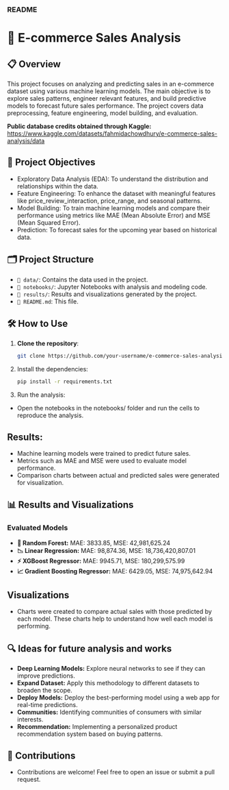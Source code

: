 
### README

# 🛒 E-commerce Sales Analysis

## 📋 Overview
This project focuses on analyzing and predicting sales in an e-commerce dataset using various machine learning models. The main objective is to explore sales patterns, engineer relevant features, and build predictive models to forecast future sales performance. The project covers data preprocessing, feature engineering, model building, and evaluation.

**Public database credits obtained through Kaggle:** https://www.kaggle.com/datasets/fahmidachowdhury/e-commerce-sales-analysis/data



## 🚀 Project Objectives
+ Exploratory Data Analysis (EDA): To understand the distribution and relationships within the data.
+ Feature Engineering: To enhance the dataset with meaningful features like price_review_interaction, price_range, and seasonal patterns.
+ Model Building: To train machine learning models and compare their performance using metrics like MAE (Mean Absolute Error) and MSE (Mean Squared Error).
+ Prediction: To forecast sales for the upcoming year based on historical data.



## 🗂️ Project Structure

- `📁 data/`: Contains the data used in the project.
- `📁 notebooks/`: Jupyter Notebooks with analysis and modeling code.
- `📁 results/`: Results and visualizations generated by the project.
- `📄 README.md`: This file.

## 🛠️ How to Use

1. **Clone the repository**:
   ```bash
   git clone https://github.com/your-username/e-commerce-sales-analysis.git

2. Install the dependencies:
   ```bash
   pip install -r requirements.txt

 3. Run the analysis:
+ Open the notebooks in the notebooks/ folder and run the cells to reproduce the analysis.

## Results:

+ Machine learning models were trained to predict future sales.
+ Metrics such as MAE and MSE were used to evaluate model performance.
+ Comparison charts between actual and predicted sales were generated for visualization.

## 📊 Results and Visualizations
### Evaluated Models
+ **🌲 Random Forest:** MAE: 3833.85, MSE: 42,981,625.24
+ **📉 Linear Regression:** MAE: 98,874.36, MSE: 18,736,420,807.01
+ **⚡ XGBoost Regressor:** MAE: 9945.71, MSE: 180,299,575.99
+ **📈 Gradient Boosting Regressor:** MAE: 6429.05, MSE: 74,975,642.94


## Visualizations
+ Charts were created to compare actual sales with those predicted by each model. These charts help to understand how well each model is performing.

## 🔍 Ideas for future analysis and works
+ **Deep Learning Models:** Explore neural networks to see if they can improve predictions.
+ **Expand Dataset:** Apply this methodology to different datasets to broaden the scope.
+ **Deploy Models:** Deploy the best-performing model using a web app for real-time predictions.
+ **Communities:** Identifying communities of consumers with similar interests.
+ **Recommendation:** Implementing a personalized product recommendation system based on buying patterns.

## 🤝 Contributions
+ Contributions are welcome! Feel free to open an issue or submit a pull request.











